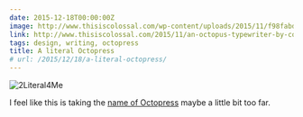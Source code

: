 ```yaml
---
date: 2015-12-18T00:00:00Z
image: http://www.thisiscolossal.com/wp-content/uploads/2015/11/f98fabdf30d8320584ca989fade54b57.jpg
link: http://www.thisiscolossal.com/2015/11/an-octopus-typewriter-by-courtney-brown/
tags: design, writing, octopress
title: A literal Octopress
# url: /2015/12/18/a-literal-octopress/
---
```


![2Literal4Me](http://www.thisiscolossal.com/wp-content/uploads/2015/11/f98fabdf30d8320584ca989fade54b57.jpg)

I feel like this is taking the [name of Octopress](http://octopress.org/) maybe a little bit too far.